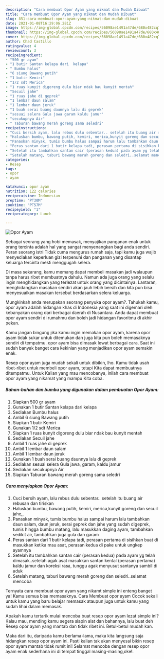 ```yaml
---
description: "Cara membuat Opor Ayam yang nikmat dan Mudah Dibuat"
title: "Cara membuat Opor Ayam yang nikmat dan Mudah Dibuat"
slug: 851-cara-membuat-opor-ayam-yang-nikmat-dan-mudah-dibuat
date: 2021-01-08T16:29:06.281Z
image: https://img-global.cpcdn.com/recipes/56098ae1491a47de/680x482cq70/opor-ayam-foto-resep-utama.jpg
thumbnail: https://img-global.cpcdn.com/recipes/56098ae1491a47de/680x482cq70/opor-ayam-foto-resep-utama.jpg
cover: https://img-global.cpcdn.com/recipes/56098ae1491a47de/680x482cq70/opor-ayam-foto-resep-utama.jpg
author: Chad Castillo
ratingvalue: 4
reviewcount: 3
recipeingredient:
- "500 gr ayam"
- "1 butir Santan kelapa dari  kelapa"
- " Bumbu halus"
- "6 siung Bawang putih"
- "1 butir Kemiri"
- "1/2 sdt Merica"
- "1 ruas kunyit digoreng dulu biar ndak bau kunyit mentah"
- "Secuil jahe"
- "1 ruas jahe di geprek"
- "1 lembar daun salam"
- "1 lembar daun jeruk"
- "1 buah serai buang daunnya lalu di geprek"
- "sesuai selera Gula jawa garam kaldu jamur"
- "secukupnya Air"
- " Taburan bawang merah goreng sama seledri"
recipeinstructions:
- "Cuci bersih ayam, lalu rebus dulu sebentar.. setelah itu buang air rebusan dan tiriskan"
- "Haluskan bumbu, bawang putih, kemiri, merica,kunyit goreng dan secuil jahe,,"
- "Panaskan minyak, tumis bumbu halus sampai harum lalu tambahkan daun salam, daun jeruk, serai geprek dan jahe yang sudah digeprek, tumis hingga bumbu matang, lalu masukkan daging ayam, tambahkan sedikit air, tambahkan juga gula dan garam"
- "Peras santan dari 1 butir kelapa tadi, perasan pertama di sisihkan buat di masukkan ketika mau asat, perasan kedua di pake untuk ungkep ayamnya"
- "Setelah itu tambahkan santan cair (perasan kedua) pada ayam yg telah dimasak..setelah agak asat masukkan santan kental (perasan pertama) kaldu jamur dan koreksi rasa, tunggu agak menyusut santanya sambil di aduk"
- "Setelah matang, taburi bawang merah goreng dan seledri..selamat mencoba"
categories:
- Resep
tags:
- opor
- ayam

katakunci: opor ayam 
nutrition: 122 calories
recipecuisine: Indonesian
preptime: "PT30M"
cooktime: "PT57M"
recipeyield: "1"
recipecategory: Lunch

---
```



![Opor Ayam](https://img-global.cpcdn.com/recipes/56098ae1491a47de/680x482cq70/opor-ayam-foto-resep-utama.jpg)

Sebagai seorang yang hobi memasak, menyajikan panganan enak untuk orang tercinta adalah hal yang sangat menyenangkan bagi anda sendiri. Peran seorang istri Tidak cuma mengurus rumah saja, tapi kamu juga wajib menyediakan keperluan gizi terpenuhi dan panganan yang disantap keluarga tercinta mesti menggugah selera.

Di masa  sekarang, kamu memang dapat membeli masakan jadi walaupun tanpa harus ribet membuatnya dahulu. Namun ada juga orang yang selalu ingin menghidangkan yang terlezat untuk orang yang dicintainya. Lantaran, menghidangkan masakan sendiri akan jauh lebih bersih dan kita pun bisa menyesuaikan masakan tersebut berdasarkan selera keluarga. 



Mungkinkah anda merupakan seorang penyuka opor ayam?. Tahukah kamu, opor ayam adalah hidangan khas di Indonesia yang saat ini digemari oleh kebanyakan orang dari berbagai daerah di Nusantara. Anda dapat membuat opor ayam sendiri di rumahmu dan boleh jadi hidangan favoritmu di akhir pekan.

Kamu jangan bingung jika kamu ingin memakan opor ayam, karena opor ayam tidak sukar untuk ditemukan dan juga kita pun boleh memasaknya sendiri di tempatmu. opor ayam bisa dimasak lewat berbagai cara. Saat ini sudah banyak banget cara kekinian yang menjadikan opor ayam semakin enak.

Resep opor ayam juga mudah sekali untuk dibikin, lho. Kamu tidak usah ribet-ribet untuk membeli opor ayam, tetapi Kita dapat membuatnya ditempatmu. Untuk Kalian yang mau mencobanya, inilah cara membuat opor ayam yang nikamat yang mampu Kita coba.

<!--inarticleads1-->

##### Bahan-bahan dan bumbu yang digunakan dalam pembuatan Opor Ayam:

1. Siapkan 500 gr ayam
1. Gunakan 1 butir Santan kelapa dari  kelapa
1. Sediakan  Bumbu halus
1. Ambil 6 siung Bawang putih
1. Siapkan 1 butir Kemiri
1. Gunakan 1/2 sdt Merica
1. Siapkan 1 ruas kunyit digoreng dulu biar ndak bau kunyit mentah
1. Sediakan Secuil jahe
1. Ambil 1 ruas jahe di geprek
1. Ambil 1 lembar daun salam
1. Ambil 1 lembar daun jeruk
1. Gunakan 1 buah serai buang daunnya lalu di geprek
1. Sediakan sesuai selera Gula jawa, garam, kaldu jamur
1. Sediakan secukupnya Air
1. Siapkan  Taburan bawang merah goreng sama seledri




<!--inarticleads2-->

##### Cara menyiapkan Opor Ayam:

1. Cuci bersih ayam, lalu rebus dulu sebentar.. setelah itu buang air rebusan dan tiriskan
1. Haluskan bumbu, bawang putih, kemiri, merica,kunyit goreng dan secuil jahe,,
1. Panaskan minyak, tumis bumbu halus sampai harum lalu tambahkan daun salam, daun jeruk, serai geprek dan jahe yang sudah digeprek, tumis hingga bumbu matang, lalu masukkan daging ayam, tambahkan sedikit air, tambahkan juga gula dan garam
1. Peras santan dari 1 butir kelapa tadi, perasan pertama di sisihkan buat di masukkan ketika mau asat, perasan kedua di pake untuk ungkep ayamnya
1. Setelah itu tambahkan santan cair (perasan kedua) pada ayam yg telah dimasak..setelah agak asat masukkan santan kental (perasan pertama) kaldu jamur dan koreksi rasa, tunggu agak menyusut santanya sambil di aduk
1. Setelah matang, taburi bawang merah goreng dan seledri..selamat mencoba




Ternyata cara membuat opor ayam yang nikamt simple ini enteng banget ya! Kamu semua bisa memasaknya. Cara Membuat opor ayam Cocok sekali untuk kamu yang baru belajar memasak ataupun juga untuk kamu yang sudah lihai dalam memasak.

Apakah kamu tertarik mulai mencoba buat resep opor ayam lezat simple ini? Kalau mau, mending kamu segera siapin alat dan bahannya, lalu buat deh Resep opor ayam yang mantab dan tidak ribet ini. Betul-betul mudah kan. 

Maka dari itu, daripada kamu berlama-lama, maka kita langsung saja hidangkan resep opor ayam ini. Pasti kalian tak akan menyesal bikin resep opor ayam mantab tidak rumit ini! Selamat mencoba dengan resep opor ayam enak sederhana ini di tempat tinggal masing-masing,oke!.

